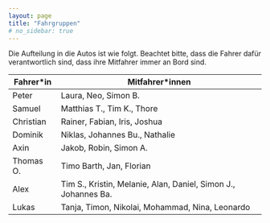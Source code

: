 ```yaml
---
layout: page
title: "Fahrgruppen"
# no_sidebar: true
---
```


Die Aufteilung in die Autos ist wie folgt. Beachtet bitte, dass die Fahrer dafür verantwortlich sind, dass ihre Mitfahrer immer an Bord sind.

| Fahrer*in | Mitfahrer*innen                                                |
|-----------|----------------------------------------------------------------|
| Peter     | Laura, Neo, Simon B.                                           |
| Samuel    | Matthias T., Tim K., Thore                                     |
| Christian | Rainer, Fabian, Iris, Joshua                                   |
| Dominik   | Niklas, Johannes Bu., Nathalie                                 |
| Axin      | Jakob, Robin, Simon A.                                         |
| Thomas O. | Timo Barth, Jan, Florian                                       |
| Alex      | Tim S., Kristin, Melanie, Alan, Daniel, Simon J., Johannes Ba. |
| Lukas     | Tanja, Timon, Nikolai, Mohammad, Nina, Leonardo                |
